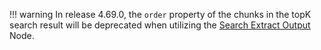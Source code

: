 !!! warning
    In release 4.69.0, the `order` property of the chunks in the topK search result will be deprecated when utilizing the [Search Extract Output](https://docs.cognigy.com/ai/nodes/other-nodes/search-extract-output/) Node.

